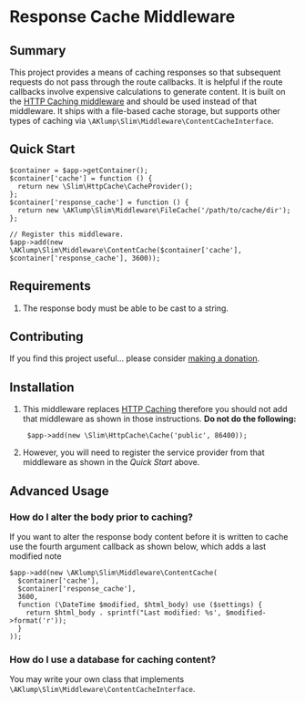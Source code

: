 # Response Cache Middleware

## Summary

This project provides a means of caching responses so that subsequent requests do not pass through the route callbacks.  It is helpful if the route callbacks involve expensive calculations to generate content.  It is built on the [HTTP Caching middleware](http://www.slimframework.com/docs/v3/features/caching.html) and should be used instead of that middleware.  It ships with a file-based cache storage, but supports other types of caching via `\AKlump\Slim\Middleware\ContentCacheInterface`.  

## Quick Start

    $container = $app->getContainer();
    $container['cache'] = function () {
      return new \Slim\HttpCache\CacheProvider();
    };
    $container['response_cache'] = function () {
      return new \AKlump\Slim\Middleware\FileCache('/path/to/cache/dir');
    };
    
    // Register this middleware.
    $app->add(new \AKlump\Slim\Middleware\ContentCache($container['cache'], $container['response_cache'], 3600));
    
## Requirements

1. The response body must be able to be cast to a string.    

## Contributing

If you find this project useful... please consider [making a donation](https://www.paypal.com/cgi-bin/webscr?cmd=_s-xclick&hosted_button_id=4E5KZHDQCEUV8&item_name=Gratitude%20for%20aklump%2Fslim-response-cache).

## Installation

1. This middleware replaces [HTTP Caching](http://www.slimframework.com/docs/v3/features/caching.html) therefore you should not add that middleware as shown in those instructions.  **Do not do the following:**
        
        $app->add(new \Slim\HttpCache\Cache('public', 86400));
        
1. However, you will need to register the service provider from that middleware as shown in the _Quick Start_ above.

## Advanced Usage

### How do I alter the body prior to caching?

If you want to alter the response body content before it is written to cache use the fourth argument callback as shown below, which adds a last modified note

    $app->add(new \AKlump\Slim\Middleware\ContentCache(
      $container['cache'],
      $container['response_cache'],
      3600,
      function (\DateTime $modified, $html_body) use ($settings) {
        return $html_body . sprintf("Last modified: %s', $modified->format('r'));
      }
    ));

### How do I use a database for caching content?

You may write your own class that implements `\AKlump\Slim\Middleware\ContentCacheInterface`.
